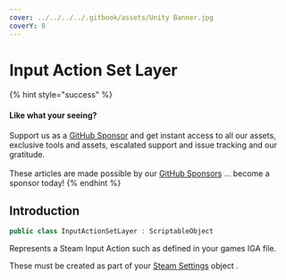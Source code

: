 ```yaml
---
cover: ../../../../.gitbook/assets/Unity Banner.jpg
coverY: 0
---
```


# Input Action Set Layer

{% hint style="success" %}
#### Like what your seeing?

Support us as a [GitHub Sponsor](../../../../become-a-sponsor/) and get instant access to all our assets, exclusive tools and assets, escalated support and issue tracking and our gratitude.\
\
These articles are made possible by our [GitHub Sponsors](../../../../become-a-sponsor/) ... become a sponsor today!
{% endhint %}

## Introduction

```csharp
public class InputActionSetLayer : ScriptableObject
```

Represents a Steam Input Action such as defined in your games IGA file.

These must be created as part of your [Steam Settings](steam-settings/) object .

